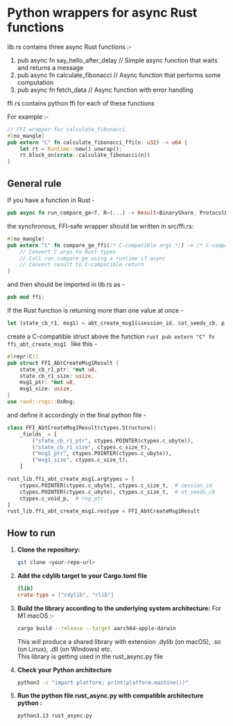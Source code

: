 # Python wrappers for async Rust functions

lib.rs contains three async Rust functions :- 

1. pub async fn say_hello_after_delay // Simple async function that waits and returns a message
2. pub async fn calculate_fibonacci // Async function that performs some computation
3. pub async fn fetch_data // Async function with error handling

ffi.rs contains python ffi for each of these functions

For example :- 

```rust
// FFI wrapper for calculate_fibonacci
#[no_mangle]
pub extern "C" fn calculate_fibonacci_ffi(n: u32) -> u64 {
    let rt = Runtime::new().unwrap();
    rt.block_on(crate::calculate_fibonacci(n))
}
```
## General rule

If you have a function in Rust - 
```rust
pub async fn run_compare_ge<T, R>(...) -> Result<BinaryShare, ProtocolError>
```
the synchronous, FFI-safe wrapper should be written in src/ffi.rs:
```rust
#[no_mangle]
pub extern "C" fn compare_ge_ffi(/* C-compatible args */) -> /* C-compatible return */ {
    // Convert C args to Rust types
    // Call run_compare_ge using a runtime if async
    // Convert result to C-compatible return
}
```
and then should be imported in lib.rs as -
```rust
pub mod ffi;
```
If the Rust function is returning more than one value at once - 
```rust
let (state_cb_r1, msg1) = abt_create_msg1(&session_id, &ot_seeds_cb, p, eta_i, eta_m, rng);
```
create a C-compatible struct above the function ```rust pub extern "C" fn ffi_abt_create_msg1 ``` like this - 
```rust
#[repr(C)]
pub struct FFI_AbtCreateMsg1Result {
    state_cb_r1_ptr: *mut u8,
    state_cb_r1_size: usize,
    msg1_ptr: *mut u8,
    msg1_size: usize,
}
use rand::rngs::OsRng;
```
and define it accordingly in the final python file -
```python
class FFI_AbtCreateMsg1Result(ctypes.Structure):
    _fields_ = [
        ("state_cb_r1_ptr", ctypes.POINTER(ctypes.c_ubyte)),
        ("state_cb_r1_size", ctypes.c_size_t),
        ("msg1_ptr", ctypes.POINTER(ctypes.c_ubyte)),
        ("msg1_size", ctypes.c_size_t),
    ]

rust_lib.ffi_abt_create_msg1.argtypes = [
    ctypes.POINTER(ctypes.c_ubyte), ctypes.c_size_t,  # session_id
    ctypes.POINTER(ctypes.c_ubyte), ctypes.c_size_t,  # ot_seeds_cb
    ctypes.c_void_p,  # rng_ptr
]
rust_lib.ffi_abt_create_msg1.restype = FFI_AbtCreateMsg1Result
```
## How to run

1. **Clone the repository:**
   ```bash
   git clone <your-repo-url>
   ```
2. **Add the cdylib target to your Cargo.toml file**
   ```toml
   [lib]
   crate-type = ["cdylib", "rlib"]
   ```
4. **Build the library according to the underlying system architecture:**
   For M1 macOS :-
   ```bash
   cargo build --release --target aarch64-apple-darwin
   ```
    This will produce a shared library with extension .dylib (on macOS), .so (on Linux), .dll (on Windows) etc.  
    This library is getting used in the rust_async.py file

5. **Check your Python architecture**
   ```bash
   python3 -c "import platform; print(platform.machine())"
   ```
6. **Run the python file rust_async.py with compatible architecture python :**
   ```bash
   python3.13 rust_async.py
   ```
